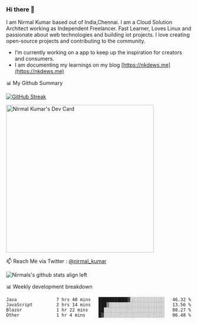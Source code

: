 ### Hi there 👋

 I am Nirmal Kumar based out of India,Chennai. I am a Cloud Solution Architect working as Independent Freelancer. Fast Learner, Loves Linux and passionate about web technologies and building iot projects. I love creating open-source projects and contributing to the community.

- I’m currently working on a app to keep up the inspiration for creators and consumers.
- I am documenting my learnings on my blog [https://nkdews.me](https://nkdews.me)


📊 My Github Summary

[![GitHub Streak](https://github-readme-streak-stats.herokuapp.com?user=nk-gears&theme=dark&hide_border=true&date_format=M%20j%5B%2C%20Y%5D)](https://git.io/streak-stats)

<a href="https://app.daily.dev/nirmal_kumar"><img src="https://api.daily.dev/devcards/a16cfcf02d384b16b41de71ce4d1d811.png?r=8ve" width="400" alt="Nirmal Kumar's Dev Card"/></a>

📫 Reach Me via  Twitter : [@nirmal_kumar](https://twitter.com/nirmal_kumar)

![Nirmals's github stats align left](https://github-readme-stats.vercel.app/api?username=nk-gears&show_icons=true)


📊 Weekly development breakdown

<!--START_SECTION:waka-->

```text
Java               7 hrs 40 mins   ███████████▓░░░░░░░░░░░░░   46.32 %
JavaScript         2 hrs 14 mins   ███▒░░░░░░░░░░░░░░░░░░░░░   13.56 %
Blazor             1 hr 22 mins    ██░░░░░░░░░░░░░░░░░░░░░░░   08.27 %
Other              1 hr 4 mins     █▓░░░░░░░░░░░░░░░░░░░░░░░   06.48 %
```

<!--END_SECTION:waka-->


